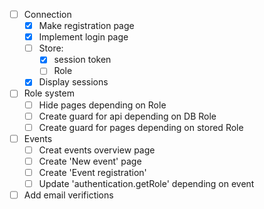- [ ] Connection
    - [x]  Make registration page
    - [x]  Implement login page 
    - [ ]  Store:
        - [x] session token
        - [ ] Role
    - [x]  Display sessions
- [ ] Role system
    - [ ]  Hide pages depending on Role
    - [ ]  Create guard for api depending on DB Role
    - [ ]  Create guard for pages depending on stored Role
- [ ] Events
    - [ ] Creat events overview page 
    - [ ] Create 'New event' page
    - [ ] Create 'Event registration' 
    - [ ] Update 'authentication.getRole' depending on event
- [ ] Add email verifictions
